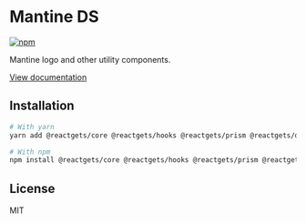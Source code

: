 # Mantine DS

[![npm](https://img.shields.io/npm/dm/@reactgets/ds)](https://www.npmjs.com/package/@reactgets/ds)

Mantine logo and other utility components.

[View documentation](https://mantine.dev/)

## Installation

```bash
# With yarn
yarn add @reactgets/core @reactgets/hooks @reactgets/prism @reactgets/ds

# With npm
npm install @reactgets/core @reactgets/hooks @reactgets/prism @reactgets/ds
```

## License

MIT
